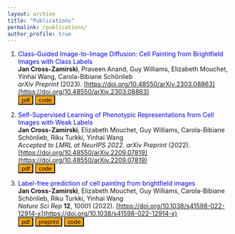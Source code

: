 ```yaml
---
layout: archive
title: "Publications"
permalink: /publications/
author_profile: true
---
```


1. <span style="color:blue">Class-Guided Image-to-Image Diffusion: Cell Painting from Brightfield Images with Class Labels</span>  
**Jan Cross-Zamirski**, Praveen Anand, Guy Williams, Elizabeth Mouchet, Yinhai Wang, Carola-Bibiane Schönlieb  
*arXiv Preprint* (2023). [https://doi.org/10.48550/arXiv.2303.08863](https://doi.org/10.48550/arXiv.2303.08863)   
[<button type="button" class="btn btn-info" style="background-color:orange">pdf</button>](https://arxiv.org/pdf/2303.08863.pdf) [<button type="button" class="btn btn-info" style="background-color:orange">code</button>](https://github.com/crosszamirski/guided-I2I)

2. <span style="color:blue">Self-Supervised Learning of Phenotypic Representations from Cell Images with Weak Labels</span>  
**Jan Cross-Zamirski**, Elizabeth Mouchet, Guy Williams, Carola-Bibiane Schönlieb, Riku Turkki, Yinhai Wang  
*Accepted to LMRL at NeurIPS 2022. arXiv Preprint* (2022). [https://doi.org/10.48550/arXiv.2209.07819](https://doi.org/10.48550/arXiv.2209.07819)     
[<button type="button" class="btn btn-info" style="background-color:orange">pdf</button>](https://arxiv.org/pdf/2209.07819.pdf) [<button type="button" class="btn btn-info" style="background-color:orange">code</button>](https://github.com/crosszamirski/WS-DINO)

3. <span style="color:blue">Label-free prediction of cell painting from brightfield images</span>  
**Jan Cross-Zamirski**, Elizabeth Mouchet, Guy Williams, Carola-Bibiane Schönlieb, Riku Turkki, Yinhai Wang  
*Nature Sci Rep* **12**, 10001 (2022). [https://doi.org/10.1038/s41598-022-12914-x](https://doi.org/10.1038/s41598-022-12914-x)      
[<button type="button" class="btn btn-info" style="background-color:orange">pdf</button>](https://www.nature.com/articles/s41598-022-12914-x.pdf) [<button type="button" class="btn btn-info" style="background-color:orange">preprint</button>](https://www.biorxiv.org/content/10.1101/2021.11.05.467394v1.full.pdf) [<button type="button" class="btn btn-info" style="background-color:orange">code</button>](https://github.com/crosszamirski/Label-free-prediction-of-Cell-Painting-from-brightfield-images)


